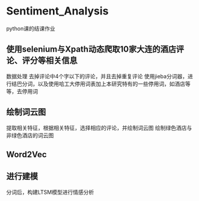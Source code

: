 # Sentiment_Analysis
python课的结课作业
## 使用selenium与Xpath动态爬取10家大连的酒店评论、评分等相关信息
数据处理
去掉评论中4个字以下的评论，并且去掉重复评论
使用jieba分词器，进行结巴分词，以及使用哈工大停用词表加上本研究特有的一些停用词，如酒店等等，去停用词

## 绘制词云图
提取相关特征，根据相关特征，选择相应的评论，并绘制词云图
绘制绿色酒店与非绿色酒店的词云图

## Word2Vec

## 进行建模 ##
分词后，构建LTSM模型进行情感分析
